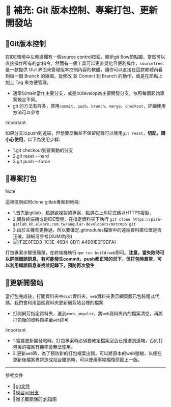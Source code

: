 # 📌 補充: Git 版本控制、專案打包、更新開發站

## 📌**Git版本控制**
在IDE環境中左側邊欄有一個source control按鈕，顯示git flow節點圖，當然可以直接操作所有的git指令。然而有一個工具可以更直覺化且便利操作，`sourcetree`: 是一款提供 GUI 界面來管理版本控制內容的軟體，讓你可以直接在這款軟體內看到每一個 Branch 的線圖，從修改 並 Commit 到 Branch 的動作，或是在節點上加上 Tag 來方便管理。

- 通常以main當作主要分支，或是以develop為主要開發分支，依照每個起始專案規定不同。
- git 的方法有許多，常用`commit`、`push`、`branch`、`merge`、`checkout`，詳細使用方法可以參考

>[!IMPORTANT]
>如果分支以push到遠端，但想要反悔並不保留紀錄可以使用`git reset`，**切記，請小心使用**，以下為使用步驟:
>- 1.git checkout到要異動的分支
>- 2.git reset --hard <reflog-hash>
>- 3.git push --force

## 📌**專案打包**
>[!NOTE]
>這裡提到如何clone gitlab專案到地端:
>- 1.首先到gitlab，點選欲複製的專案，點選右上角程式碼以HTTPS複製，
>- 2.開啟終端機或是IDE環境，在指定資料夾下執行 `git clone https://pisb-gitlab.kh.elearn.com.tw/angular-developers/motcmpb.git`
>- 3.由於主機有更換過，所以要確定.gitmodules檔案中的遠端資料庫位置是否正確。詳細可參考(XUMI為例)
>- ![{F2E0FED8-1C3E-46B4-8D11-A4981E0F9DFA}](https://github.com/user-attachments/assets/1f8a83aa-1248-4169-93eb-c9671443d7df)

打包專案步驟很簡單，在終端機執行`npm run build:web`即可。**注意，當失敗時可以詳閱錯誤訊息，有可能發生commit，push都正常的況下，但打包時異常，可以利用錯誤訊息查找並記錄下，預防再次發生**

## 📌**更新開發站**
當打包完成後，打開資料夾中`dist`資料夾，`web`資料夾表示網頁版已包裝程式代碼，我們會利用這個資料夾更新網芳站台裡的檔案
- 打開網芳指定資料夾，進到`mocs_angular`，將`web`資料夾內的檔案清空，再將打包後的資料搬移至`web`即可

>[!IMPORTANT]
>- 1.當要更新開發站時，打包專案時必須要確定檔案室否已推送到遠端，否則打包後的檔案有機率會無法使用。
>- 2.更新`web`時，為了預防新的打包檔案出錯，可以將原本的web壓縮，以便在更新後檔案異常造成站台錯誤時，可以使用壓縮檔復原回上一版。

---
參考文件
- 📌[git文件](https://git-scm.com/book/zh-tw/v2/%E9%96%8B%E5%A7%8B-%E9%97%9C%E6%96%BC%E7%89%88%E6%9C%AC%E6%8E%A7%E5%88%B6)
- 📌[學習git分支](https://learngitbranching.js.org/?locale=zh_TW)
- 📌[猴子都能懂的git指南](https://nulab.com/zh-tw/learn/software-development/git-tutorial/)


